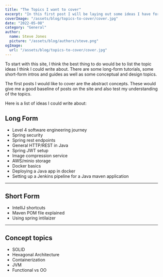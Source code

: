 ```yaml
---
title: "The Topics I want to cover"
excerpt: "In this first post I will be laying out some ideas I have for the site, the topics I want to write about and the way in which I plan on doing so"
coverImage: "/assets/blog/topics-to-cover/cover.jpg"
date: "2022-05-08"
category: "General"
author:
  name: Steve Jones
  picture: "/assets/blog/authors/steve.png"
ogImage:
  url: "/assets/blog/topics-to-cover/cover.jpg"
---
```


To start with this site, I think the best thing to do would be to list the topic ideas I think I could write about. There are some long-form tutorials, some short-form intros and guides as well as some conceptual and design topics.

The first posts I would like to cover are the abstract concepts. These would give me a good baseline of posts on the site and also test my understanding of the topics.

Here is a list of ideas I could write about:

## Long Form

- Level 4 software engineering journey
- Spring security
- Spring rest endpoints
- General HTTP/REST in Java
- Spring JWT setup
- Image compression service
- AWS/minio storage
- Docker basics
- Deploying a Java app in docker
- Setting up a Jenkins pipeline for a Java maven application

---

## Short Form

- IntelliJ shortcuts
- Maven POM file explained
- Using spring intilaizer

---

## Concept topics

- SOLID
- Hexagonal Architecture
- Containerization
- JVM
- Functional vs OO
